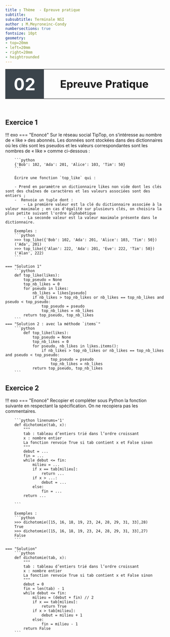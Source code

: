 ```yaml
---
title : Thème  - Epreuve pratique
subtitle: 
subsubtitle: Terminale NSI
author : M.Meyroneinc-Condy
numbersections: true
fontsize: 10pt
geometry:
- top=20mm
- left=20mm
- right=20mm
- heightrounded    
--- 
```



<table  class="yellowTable">
        <tr >
            <th width="20%"; style="background-color: #3B444B;color:white;text-align:center;border:none;font-size:40pt;">
            02
            </th>
            <th  class="yellowTh";width="80%"; style="text-align:center;border:none;font-size:25pt;">Epreuve Pratique</th>
        </tr>
</table>
<br>


## Exercice 1 

!!! exo 
    === "Enoncé"
        Sur le réseau social TipTop, on s’intéresse au nombre de « like » des abonnés. Les données sont stockées dans des dictionnaires où les clés sont les pseudos et les valeurs correspondantes sont les nombres de « like » comme ci-dessous :

        ```python
        {'Bob': 102, 'Ada': 201, 'Alice': 103, 'Tim': 50}
        ```

        Écrire une fonction `top_like` qui :

        - Prend en paramètre un dictionnaire likes non vide dont les clés sont des chaînes de caractères et les valeurs associées sont des entiers ;  
        -  Renvoie un tuple dont :  
            - La première valeur est la clé du dictionnaire associée à la valeur maximale ; en cas d'égalité sur plusieurs clés, on choisira la plus petite suivant l'ordre alphabétique  
            - La seconde valeur est la valeur maximale présente dans le dictionnaire.  

        Exemples :
        ```python
        >>> top_like({'Bob': 102, 'Ada': 201, 'Alice': 103, 'Tim': 50})
        ('Ada', 201)
        >>> top_like({'Alan': 222, 'Ada': 201, 'Eve': 222, 'Tim': 50})
        ('Alan', 222)
        ```

    === "Solution 1"
        ```python
        def top_like(likes):
            top_pseudo = None
            top_nb_likes = 0
            for pseudo in likes:
                nb_likes = likes[pseudo]
                if nb_likes > top_nb_likes or nb_likes == top_nb_likes and pseudo < top_pseudo:
                    top_pseudo = pseudo
                    top_nb_likes = nb_likes
            return top_pseudo, top_nb_likes
        ```
    === "Solution 2 : avec la méthode `items`"
        ```python
            def top_like(likes):
                top_pseudo = None
                top_nb_likes = 0
                for pseudo, nb_likes in likes.items():
                    if nb_likes > top_nb_likes or nb_likes == top_nb_likes and pseudo < top_pseudo:
                        top_pseudo = pseudo
                        top_nb_likes = nb_likes
                return top_pseudo, top_nb_likes
        ```

## Exercice 2 

!!! exo 
    === "Enoncé"
        Recopier et compléter sous Python la fonction suivante en respectant la spécification. On ne recopiera pas les commentaires.

        ```python linenums='1'
        def dichotomie(tab, x):
            """
            tab : tableau d’entiers trié dans l’ordre croissant
            x : nombre entier
            La fonction renvoie True si tab contient x et False sinon
            """
            debut = ...
            fin = ...
            while debut <= fin:
                milieu = ...
                if x == tab[milieu]:
                    return ...
                if x > ...:
                    debut = ...
                else:
                    fin = ...
            return ...

        ```

        Exemples :
        ```python
        >>> dichotomie([15, 16, 18, 19, 23, 24, 28, 29, 31, 33],28)
        True
        >>> dichotomie([15, 16, 18, 19, 23, 24, 28, 29, 31, 33],27)
        False
        ```

    === "Solution" 
        ```python
        def dichotomie(tab, x):
            """
            tab : tableau d’entiers trié dans l’ordre croissant
            x : nombre entier
            La fonction renvoie True si tab contient x et False sinon
            """
            debut = 0
            fin = len(tab) - 1
            while debut <= fin:
                milieu = (debut + fin) // 2
                if x == tab[milieu]:
                    return True
                if x > tab[milieu]:
                    debut = milieu + 1
                else:
                    fin = milieu - 1
            return False
        ```